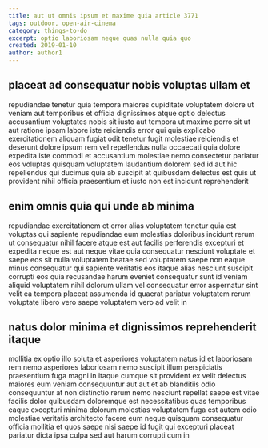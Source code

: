 ```yaml
---
title: aut ut omnis ipsum et maxime quia article 3771
tags: outdoor, open-air-cinema
category: things-to-do
excerpt: optio laboriosam neque quas nulla quia quo
created: 2019-01-10
author: author1
---
```


## placeat ad consequatur nobis voluptas ullam et

repudiandae tenetur quia tempora maiores cupiditate voluptatem dolore ut veniam aut temporibus et officia dignissimos atque optio delectus accusantium voluptates nobis sit iusto aut tempora ut maxime porro sit ut aut ratione ipsam labore iste reiciendis error qui quis explicabo exercitationem aliquam fugiat odit tenetur fugit molestiae reiciendis et deserunt dolore ipsum rem vel repellendus nulla occaecati quia dolore expedita iste commodi et accusantium molestiae nemo consectetur pariatur eos voluptas quisquam voluptatem laudantium dolorem sed id aut hic repellendus qui ducimus quia ab suscipit at quibusdam delectus est quis ut provident nihil officia praesentium et iusto non est incidunt reprehenderit

## enim omnis quia qui unde ab minima

repudiandae exercitationem et error alias voluptatem tenetur quia est voluptas qui sapiente repudiandae eum molestias doloribus incidunt rerum ut consequatur nihil facere atque est aut facilis perferendis excepturi et expedita neque est aut neque vitae quia consequatur nesciunt voluptate et saepe eos sit nulla voluptatem beatae sed voluptatem saepe non eaque minus consequatur qui sapiente veritatis eos itaque alias nesciunt suscipit corrupti eos quia recusandae harum eveniet consequatur sunt id veniam aliquid voluptatem nihil dolorum ullam vel consequatur error aspernatur sint velit ea tempora placeat assumenda id quaerat pariatur voluptatem rerum voluptate libero vero saepe voluptatem vero ad velit in

## natus dolor minima et dignissimos reprehenderit itaque

mollitia ex optio illo soluta et asperiores voluptatem natus id et laboriosam rem nemo asperiores laboriosam nemo suscipit illum perspiciatis praesentium fuga magni in itaque cumque sit provident ex velit delectus maiores eum veniam consequuntur aut aut et ab blanditiis odio consequuntur at non distinctio rerum nemo nesciunt repellat saepe est vitae facilis dolor quibusdam doloremque est necessitatibus quas temporibus eaque excepturi minima dolorum molestias voluptatem fuga est autem odio molestiae veritatis architecto facere eum neque quisquam consequatur officia mollitia et quos saepe nisi saepe id fugit qui excepturi placeat pariatur dicta ipsa culpa sed aut harum corrupti cum in
